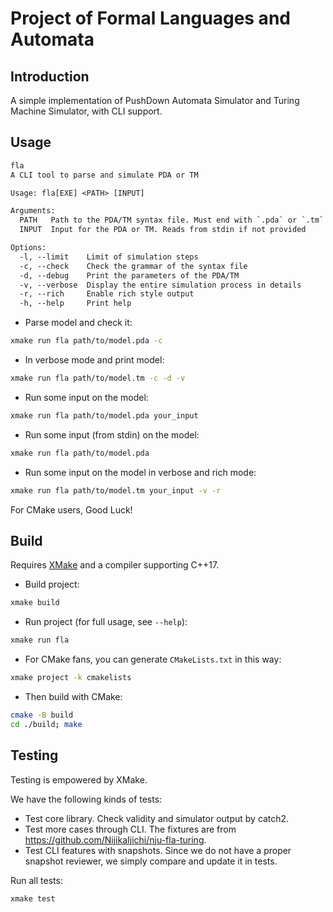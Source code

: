 # Project of Formal Languages and Automata

## Introduction

A simple implementation of PushDown Automata Simulator and Turing Machine Simulator, with CLI support.

## Usage

```txt
fla
A CLI tool to parse and simulate PDA or TM

Usage: fla[EXE] <PATH> [INPUT]

Arguments:
  PATH   Path to the PDA/TM syntax file. Must end with `.pda` or `.tm`
  INPUT  Input for the PDA or TM. Reads from stdin if not provided

Options:
  -l, --limit    Limit of simulation steps
  -c, --check    Check the grammar of the syntax file
  -d, --debug    Print the parameters of the PDA/TM
  -v, --verbose  Display the entire simulation process in details
  -r, --rich     Enable rich style output
  -h, --help     Print help
```

- Parse model and check it:

```sh
xmake run fla path/to/model.pda -c
```

- In verbose mode and print model:

```sh
xmake run fla path/to/model.tm -c -d -v
```

- Run some input on the model:

```sh
xmake run fla path/to/model.pda your_input
```

- Run some input (from stdin) on the model:

```sh
xmake run fla path/to/model.pda
```

- Run some input on the model in verbose and rich mode:

```sh
xmake run fla path/to/model.tm your_input -v -r
```

For CMake users, Good Luck!

## Build

Requires [XMake](https://xmake.io/) and a compiler supporting C++17.

- Build project:

```sh
xmake build
```

- Run project (for full usage, see `--help`):

```sh
xmake run fla
```

- For CMake fans, you can generate `CMakeLists.txt` in this way:

```sh
xmake project -k cmakelists
```

- Then build with CMake:

```sh
cmake -B build
cd ./build; make
```

## Testing

Testing is empowered by XMake.

We have the following kinds of tests:

- Test core library. Check validity and simulator output by catch2.
- Test more cases through CLI. The fixtures are from <https://github.com/NijikaIjichi/nju-fla-turing>.
- Test CLI features with snapshots. Since we do not have a proper snapshot reviewer, we simply compare and update it in tests.

Run all tests:

```sh
xmake test
```
